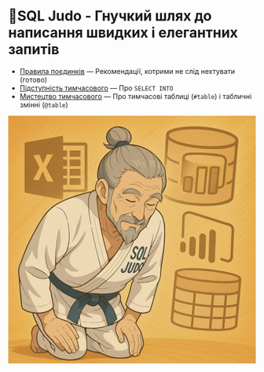 # 🥋SQL Judo - Гнучкий шлях до написання швидких і елегантних запитів

- [Правила поєдинків](0.%20SQL%20Judo.%20правила%20поєдинків.md) — Рекомендації, котрими не слід нехтувати (готово)
- [Підступність тимчасового](1.%20SQL%20Judo.%20підступність%20тимчасового.md) — Про `SELECT INTO`
- [Мистецтво тимчасового](2.%20SQL%20Judo.%20мистецтво%20тимчасового.md) — Про тимчасові таблиці (`#table`) і табличні змінні (`@table`)

![SQL Judo](sql%20judo.png)

